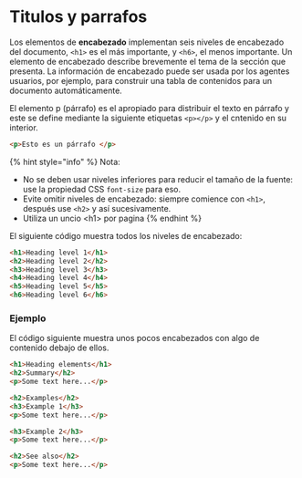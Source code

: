 # Titulos y parrafos

Los elementos de **encabezado** implementan seis niveles de encabezado del documento, `<h1>` es el más importante, y `<h6>`, el menos importante. Un elemento de encabezado describe brevemente el tema de la sección que presenta. La información de encabezado puede ser usada por los agentes usuarios, por ejemplo, para construir una tabla de contenidos para un documento automáticamente.

El elemento p (párrafo) es el apropiado para distribuir el texto en párrafo y este se define mediante la siguiente etiquetas `<p></p>` y el cntenido en su interior.

```html
<p>Esto es un párrafo </p>
```

{% hint style="info" %}
Nota:

* No se deben usar niveles inferiores para reducir el tamaño de la fuente: use la propiedad CSS `font-size` para eso.
* Evite omitir niveles de encabezado: siempre comience con `<h1>`, después use `<h2>` y así sucesivamente.
* Utiliza un uncio \<h1> por pagina
{% endhint %}

El siguiente código muestra todos los niveles de encabezado:

```html
<h1>Heading level 1</h1>
<h2>Heading level 2</h2>
<h3>Heading level 3</h3>
<h4>Heading level 4</h4>
<h5>Heading level 5</h5>
<h6>Heading level 6</h6>
```

### Ejemplo

El código siguiente muestra unos pocos encabezados con algo de contenido debajo de ellos.

```html
<h1>Heading elements</h1>
<h2>Summary</h2>
<p>Some text here...</p>

<h2>Examples</h2>
<h3>Example 1</h3>
<p>Some text here...</p>

<h3>Example 2</h3>
<p>Some text here...</p>

<h2>See also</h2>
<p>Some text here...</p>
```
